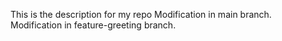 This is the description for my repo
Modification in main branch.
Modification in feature-greeting branch.

